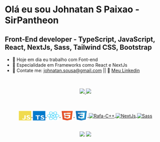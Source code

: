 # Olá eu sou Johnatan S Paixao - SirPantheon
## Front-End developer - TypeScript, JavaScript, React, NextJs, Sass, Tailwind CSS, Bootstrap

  - 🔭 Hoje em dia eu trabalho com Font-end
  - 🌱 Especialidade em Frameworks como React e NextJs
  - 💬 Contate me: johnatan.sousa@gmail.com || 💬 [Meu Linkedin](https://www.linkedin.com/in/johnatan-sousa-silva-paixao-87ab81123/)
 
  
  <br />  
  <br />  

<div align="center">
  <a href="https://github.com/sirpantheon">
  <img height="180em" src="https://github-readme-stats.vercel.app/api?username=sirpantheon&show_icons=true&theme=midnight-purple&include_all_commits=true&count_private=true"/>
  <img height="180em" src="https://github-readme-stats.vercel.app/api/top-langs/?username=sirpantheon&layout=compact&langs_count=7&theme=midnight-purple"/>
</div>
  
  <br />
  <br />  

<div style="display: inline_block" align="center"><br>
  <img align="center" alt="Rafa-Js" height="30" width="40" src="https://raw.githubusercontent.com/devicons/devicon/master/icons/javascript/javascript-plain.svg">
  <img align="center" alt="Rafa-Ts" height="30" width="40" src="https://raw.githubusercontent.com/devicons/devicon/master/icons/typescript/typescript-plain.svg">
  <img align="center" alt="Rafa-React" height="30" width="40" src="https://raw.githubusercontent.com/devicons/devicon/master/icons/react/react-original.svg">
  <img align="center" alt="Rafa-HTML" height="30" width="40" src="https://raw.githubusercontent.com/devicons/devicon/master/icons/html5/html5-original.svg">
  <img align="center" alt="Rafa-CSS" height="30" width="40" src="https://raw.githubusercontent.com/devicons/devicon/master/icons/css3/css3-original.svg">
  <img align="center" alt="Rafa-C++" height="30" width="40" src="https://cdn.jsdelivr.net/gh/devicons/devicon/icons/cplusplus/cplusplus-original.svg">
  <img align="center" alt="NextJs" height="30" width="40" src="https://cdn.jsdelivr.net/gh/devicons/devicon/icons/nextjs/nextjs-original-wordmark.svg">
  <img align="center" alt="Sass" height="30" width="40" src="https://cdn.jsdelivr.net/gh/devicons/devicon/icons/sass/sass-original.svg" >
</div>

  <br />
  <br />  
   
<div align="center"> 
  <a href = "mailto:johnatan.sousa@gmail.com"><img src="https://img.shields.io/badge/-Gmail-%23333?style=for-the-badge&logo=gmail&logoColor=white" target="_blank"></a>
  <a href="https://www.linkedin.com/in/johnatan-sousa-silva-paixao-87ab81123/" target="_blank"><img src="https://img.shields.io/badge/-LinkedIn-%230077B5?style=for-the-badge&logo=linkedin&logoColor=white" target="_blank"></a> 
 
</div>
